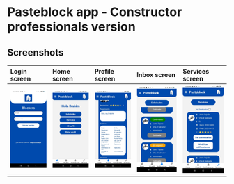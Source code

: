 # Pasteblock app - Constructor professionals version

## Screenshots

| Login screen | Home screen | Profile screen | Inbox screen | Services screen |
| :-------- | :------- | :------- | :------- | :------- |
| <img src="https://github.com/Tomohiko10615/pasteblock-app/raw/main/ba-login-screen.jpeg" width="250"> |  <img src="https://github.com/Tomohiko10615/pasteblock-app/raw/main/ba-home-screen.jpeg" width="250"> | <img src="https://github.com/Tomohiko10615/pasteblock-app/raw/main/ba-profile-screen.jpeg" width="250"> | <img src="https://github.com/Tomohiko10615/pasteblock-app/raw/main/ba-inbox-screen.jpeg" width="300"> | <img src="https://github.com/Tomohiko10615/pasteblock-app/raw/main/ba-services-screen.jpeg" width="250"> |
